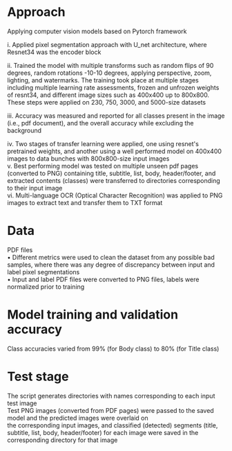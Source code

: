 # Approach

Applying computer vision models based on Pytorch framework  

i.	Applied pixel segmentation approach with U_net architecture, where Resnet34 was the encoder block  

ii.	Trained the model with multiple transforms such as random flips of 90 degrees, random rotations -10-10 degrees, applying perspective, zoom, lighting, and watermarks. The training took place at multiple stages including multiple learning rate assessments, frozen and unfrozen weights of resnt34, and different image sizes such as 400x400 up to 800x800. These steps were applied on 230, 750, 3000, and 5000-size datasets  

iii. Accuracy was measured and reported for all classes present in the image (i.e., pdf document), and the overall accuracy while excluding the background  

iv. Two stages of transfer learning were applied, one using resnet's pretrained weights, and another using a well performed model on 400x400 images to data bunches with 800x800-size input images  
v.	Best performing model was tested on multiple unseen pdf pages (converted to PNG) containing title, subtitle, list, body, header/footer, and extracted contents (classes) were transferred to directories corresponding to their input image  
vi. Multi-language OCR (Optical Character Recognition) was applied to PNG images to extract text and transfer them to TXT format  

# Data

PDF files  
•	Different metrics were used to clean the dataset from any possible bad samples, where there was any degree of discrepancy between input and label pixel segmentations   
•	Input and label PDF files were converted to PNG files, labels were normalized prior to training  

# Model training and validation accuracy

Class accuracies varied from 99% (for Body class) to 80% (for Title class)   

# Test stage

The script generates directories with names corresponding to each input test image  
Test PNG images (converted from PDF pages) were passed to the saved model and the predicted images were overlaid on   
the corresponding input images, and classified (detected) segments (title, subtitle, list, body, header/footer) for each image were saved in the corresponding directory for that image  
